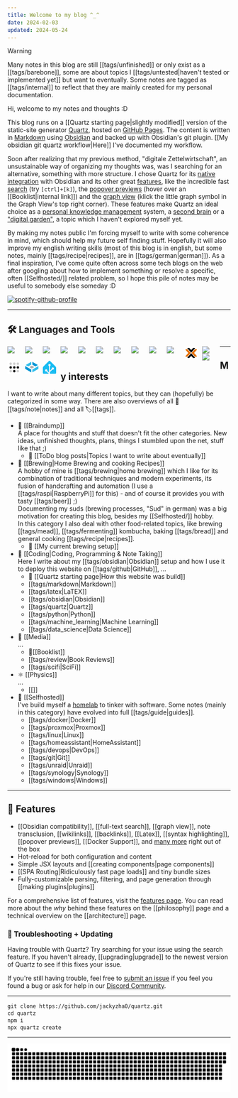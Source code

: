 ```yaml
---
title: Welcome to my blog ^_^
date: 2024-02-03
updated: 2024-05-24
---
```


> [!warning]
> Many notes in this blog are still [[tags/unfinished]] or only exist as a [[tags/barebone]], some are about topics I [[tags/untested|haven't tested or implemented yet]] but want to eventually. Some notes are tagged as [[tags/internal]] to reflect that they are mainly created for my personal documentation.

Hi, welcome to my notes and thoughts :D

This blog runs on a [[Quartz starting page|slightly modified]] version of the static-site generator [Quartz](https://quartz.jzhao.xyz/), hosted on [GitHub Pages](https://pages.github.com/). The content is written in [Markdown](https://www.markdownguide.org/) using [Obsidian](https://obsidian.md/) and backed up with Obsidian's git plugin. [[My obsidian git quartz workflow|Here]] I've documented my workflow.

Soon after realizing that my previous method, "digitale Zettelwirtschaft", an unsustainable way of organizing my thoughts was, was I searching for an alternative, something with more structure. I chose Quartz for its [native integration](https://quartz.jzhao.xyz/features/Obsidian-compatibility) with Obsidian and its other great [features](https://quartz.jzhao.xyz/#-features), like the incredible fast [search](https://quartz.jzhao.xyz/features/full-text-search) (try `[ctrl]+[k]`), the [popover previews](https://quartz.jzhao.xyz/features/popover-previews) (hover over an [[Booklist|internal link]]) and the [graph view](https://quartz.jzhao.xyz/features/graph-view) (klick the little graph symbol in the Graph View's top right corner). These features make Quartz an ideal choice as a [personal knowledge management](https://en.wikipedia.org/wiki/Personal_knowledge_management) system, a [second brain](https://www.ssp.sh/brain/second-brain) or a ["digital garden"](https://mwalton.me/thoughts/digital-forests), a topic which I haven't explored myself yet.

By making my notes public I'm forcing myself to write with some coherence in mind, which should help my future self finding stuff. Hopefully it will also improve my english writing skills (most of this blog is in english, but some notes, mainly [[tags/recipe|recipes]], are in [[tags/german|german]]). As a final inspiration, I've come quite often across some tech blogs on the web after googling about how to implement something or resolve a specific, often [[Selfhosted/]] related problem, so I hope this pile of notes may be useful to somebody else someday :D

<!-- https://github.com/kittinan/spotify-github-profile -->
[![spotify-github-profile](https://spotify-github-profile.vercel.app/api/view?uid=zoylendt&cover_image=true&theme=novatorem&show_offline=false&background_color=121212&interchange=false&bar_color=53b14f&bar_color_cover=false)](https://spotify-github-profile.vercel.app/api/view?uid=zoylendt&redirect=true)

---

## 🛠️ Languages and Tools

<!-- https://devicon.dev/ -->
[<img align="left" width="30px" style="padding-right:10px;" src="https://cdn.jsdelivr.net/gh/devicons/devicon/icons/linux/linux-original.svg" />](tags/linux)
[<img align="left" width="30px" style="padding-right:10px;" src="https://cdn.jsdelivr.net/gh/devicons/devicon/icons/windows8/windows8-original.svg" />](tags/windows)
[<img align="left" width="30px" style="padding-right:10px;" src="https://cdn.jsdelivr.net/gh/devicons/devicon/icons/git/git-original.svg" />](tags/git)
[<img align="left" width="30px" style="padding-right:10px;" src="https://cdn.jsdelivr.net/gh/devicons/devicon@latest/icons/github/github-original.svg" />](tags/github)
[<img align="left" width="30px" style="padding-right:10px;" src="https://cdn.jsdelivr.net/gh/devicons/devicon@latest/icons/python/python-original.svg" />](tags/python)
[<img align="left" width="30px" style="padding-right:10px;" src="https://cdn.jsdelivr.net/gh/devicons/devicon@latest/icons/jupyter/jupyter-original.svg" />](tags/jupyter)
[<img align="left" width="30px" style="padding-right:10px;" src="https://cdn.jsdelivr.net/gh/devicons/devicon/icons/docker/docker-plain.svg" />](tags/docker)
[<img align="left" width="30px" style="padding-right:10px;" src="https://cdn.jsdelivr.net/gh/devicons/devicon@latest/icons/podman/podman-original.svg" />](tags/podman)
[<img align="left" width="30px" style="padding-right:10px;" src="https://cdn.jsdelivr.net/gh/devicons/devicon@latest/icons/k3s/k3s-original.svg" />](tags/k3s)
[<img align="left" width="30px" style="padding-right:10px;" src="https://cdn.jsdelivr.net/gh/devicons/devicon@latest/icons/raspberrypi/raspberrypi-original.svg" />](tags/raspi)
[<img align="left" width="30px" style="padding-right:10px;" src="https://raw.githubusercontent.com/zoylendt/zoylendt.github.io/v4/content/zzz_static_files/static_files/proxmox-logo-stacked-color.png" />](tags/proxmox)
[<img align="left" width="30px" style="padding-right:10px;" src="https://cdn.jsdelivr.net/gh/devicons/devicon@latest/icons/ansible/ansible-original.svg" />](tags/ansible)
[<img align="left" width="30px" style="padding-right:10px;" src="https://cdn.jsdelivr.net/gh/devicons/devicon@latest/icons/grafana/grafana-original.svg" />](tags/grafana)
[<img align="left" width="30px" style="padding-right:10px;" src="https://raw.githubusercontent.com/zoylendt/zoylendt.github.io/v4/content/zzz_static_files/static_files/Tailscale-Logo-Black.png" />](tags/tailscale)
[<img align="left" width="30px" style="padding-right:10px;" src="https://raw.githubusercontent.com/zoylendt/zoylendt.github.io/v4/content/zzz_static_files/static_files/truenas.svg" />](tags/truenas)
[<img align="left" width="30px" style="padding-right:10px;" src="https://raw.githubusercontent.com/zoylendt/zoylendt.github.io/v4/content/zzz_static_files/static_files/Home_Assistant_logo_(2023).svg" />](tags/homeassistant)
<!-- Note, the last icon needs to have no alignment set -->

---

## My interests

I want to write about many different topics, but they can (hopefully) be categorized in some way. There are also overviews of all 📄 [[tags/note|notes]] and all 🏷[[tags]].

- 🧠 [[Braindump]]  
A place for thoughts and stuff that doesn't fit the other categories. New ideas, unfinished thoughts, plans, things I stumbled upon the net, stuff like that ;)
   - 📄 [[ToDo blog posts|Topics I want to write about eventually]]
- 🍺 [[Brewing|Home Brewing and cooking Recipes]]  
A hobby of mine is [[tags/brewing|home brewing]] which I like for its combination of traditional techniques and modern experiments, its fusion of handcrafting and automation (I use a [[tags/raspi|RaspberryPi]] for this) - and of course it provides you with tasty [[tags/beer]] ;)  
Documenting my suds (brewing processes, "Sud" in german) was a big motivation for creating this blog, besides my [[Selfhosted/]] hobby.  
In this category I also deal with other food-related topics, like brewing [[tags/mead]], [[tags/fermenting]] kombucha, baking [[tags/bread]] and general cooking [[tags/recipe|recipes]].
   - 📄 [[My current brewing setup]]
- 📑 [[Coding|Coding, Programming & Note Taking]]  
Here I write about my [[tags/obsidian|Obsidian]] setup and how I use it to deploy this website on [[tags/github|GitHub]], ...
   - 📄 [[Quartz starting page|How this website was build]]
   - [[tags/markdown|Markdown]]
   - [[tags/latex|LaTEX]]
   - [[tags/obsidian|Obsidian]]
   - [[tags/quartz|Quartz]]
   - [[tags/python|Python]]
   - [[tags/machine_learning|Machine Learning]]
   - [[tags/data_science|Data Science]]
- 📖 [[Media]]  
...
   - 📄[[Booklist]]
   - [[tags/review|Book Reviews]]
   - [[tags/scifi|SciFi]]
- ⚛ [[Physics]]  
...
   - [[]]
- 🐳 [[Selfhosted]]  
I've build myself a [homelab](https://linuxhandbook.com/homelab/) to tinker with software. Some notes (mainly in this category) have evolved into full [[tags/guide|guides]].
   - [[tags/docker|Docker]]
   - [[tags/proxmox|Proxmox]]
   - [[tags/linux|Linux]]
   - [[tags/homeassistant|HomeAssistant]]
   - [[tags/devops|DevOps]]
   - [[tags/git|Git]]
   - [[tags/unraid|Unraid]]
   - [[tags/synology|Synology]]
   - [[tags/windows|Windows]]

---

## 🔧 Features

- [[Obsidian compatibility]], [[full-text search]], [[graph view]], note transclusion, [[wikilinks]], [[backlinks]], [[Latex]], [[syntax highlighting]], [[popover previews]], [[Docker Support]], and [many more](./features) right out of the box
- Hot-reload for both configuration and content
- Simple JSX layouts and [[creating components|page components]]
- [[SPA Routing|Ridiculously fast page loads]] and tiny bundle sizes
- Fully-customizable parsing, filtering, and page generation through [[making plugins|plugins]]

For a comprehensive list of features, visit the [features page](/features). You can read more about the _why_ behind these features on the [[philosophy]] page and a technical overview on the [[architecture]] page.

### 🚧 Troubleshooting + Updating

Having trouble with Quartz? Try searching for your issue using the search feature. If you haven't already, [[upgrading|upgrade]] to the newest version of Quartz to see if this fixes your issue.

If you're still having trouble, feel free to [submit an issue](https://github.com/jackyzha0/quartz/issues) if you feel you found a bug or ask for help in our [Discord Community](https://discord.gg/cRFFHYye7t).

---

```shell
git clone https://github.com/jackyzha0/quartz.git
cd quartz
npm i
npx quartz create
```

---

<img src="https://raw.githubusercontent.com/zoylendt/zoylendt/output/github-contribution-grid-snake-dark.svg" />